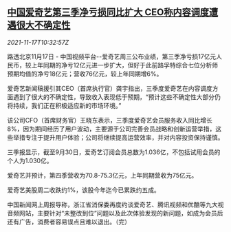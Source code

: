 <!--1637148663000-->
[中国爱奇艺第三季净亏损同比扩大 CEO称内容调度遭遇很大不确定性](https://cn.reuters.com/article/china-iqiyi-loss-ceo-1117-idCNKBS2I20WD)
------

<div><i>2021-11-17T10:32:57Z</i></div><p>路透北京11月17日 - 中国视频平台--爱奇艺周三公布业绩，第三季净亏损17亿元人民币，较上年同期的净亏12亿元进一步扩大，但好于此前路孚特综合七位分析师预期均值的净亏18亿元；营收76亿元，较上年同期增6%。</p><p>爱奇艺新闻稿援引其CEO（首席执行官）龚宇指出，三季度爱奇艺在内容调度方面遇到了很大的不确定性，导致收入表现低于预期，“预计这些不确定性大部分仍将持续，我们正在积极适应新的市场环境。”</p><p>该公司CFO（首席财务官）王晓东表示，三季度爱奇艺会员服务收入同比增长8%，因为期间经历了用户波动，主要源于公司完善会员战略和创新运营举措，这些举措专注于提升用户体验；公司将继续提高运营效率，并对内容投资保持谨慎。</p><p>三季报显示，截至9月30日，爱奇艺订阅会员总数为1.036亿，不包括试用会员的个人为1.030亿。</p><p>爱奇艺并预计，第四季营收为70.8-75.3亿元，上年同期营收为75亿元。</p><p>爱奇艺美股周二收跌约1%，该股今年迄今已累跌约五成。</p><p>中国新闻网上周报导称，浙江省消保委再度约谈爱奇艺、腾讯视频和优酷等九大视音频网站，主要针对“未整改到位”问题以及此次体验发现的新问题，如成为会员后还有广告，消费者容易误点且难以退出。（完）</p>
